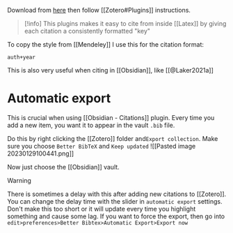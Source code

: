 Download from [here](https://github.com/retorquere/zotero-better-bibtex/releases/tag/v6.7.52) then follow [[Zotero#Plugins]] instructions.

> [!info] 
> This plugins makes it easy to cite from inside [[Latex]] by giving each citation a consistently formatted "key" 

To copy the style from [[Mendeley]] I use this for the citation format: 
```
auth+year
```

This is also very useful when citing in [[Obsidian]], like [[@Laker2021a]]

# Automatic export

This is crucial when using [[Obsidian - Citations]] plugin. Every time you add a new item, you want it to appear in the vault `.bib` file. 

Do this by right clicking the [[Zotero]] folder and`Export collection`. Make sure you choose `Better BibTeX` and `Keep updated` ![[Pasted image 20230129100441.png]]

Now just choose the [[Obsidian]] vault.

> [!warning] 
> There is sometimes a delay with this after adding new citations to [[Zotero]]. You can change the delay time with the slider in `automatic export` settings. Don't make this too short or it will update every time you highlight something and cause some lag. 
> If you want to force the export, then go into `edit>preferences>Better Bibtex>Automatic Export>Export now`

